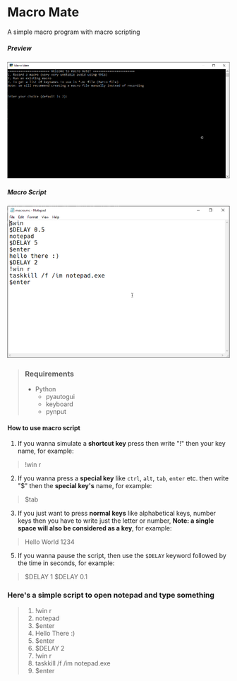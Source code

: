 # Macro Mate
A simple macro program with macro scripting

##### Preview
![Preview](./screen_shots/preview.png)
##### Macro Script
![Macro Script](./screen_shots/macro_script.png)
> ### Requirements
>* Python
>   * pyautogui
>   * keyboard
>   * pynput

#### How to use macro script
1. If you wanna simulate a **shortcut key** press then write "!" 
then your key name, for example: 
> !win r
2. If you wanna press a **special key** like `ctrl`, `alt`, `tab`, `enter` etc. then write "$" then the **special key's** name, for example:
>$tab
3. If you just want to press **normal keys** like alphabetical keys, number keys then you have to write just the letter or number, **Note: a single space will also be considered as a key**, for example:
>Hello World
>1234
>
5. If you wanna pause the script, then use the `$DELAY` keyword followed by the time in seconds, for example:
>\$DELAY 1
$DELAY 0.1

### Here's a simple script to open notepad and type something
>1. !win r
>2. notepad
>3. \$enter
>4. Hello There :)
>5. \$enter
>6. \$DELAY 2
>7. !win r
>8. taskkill /f /im notepad.exe
>9. $enter

